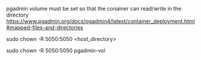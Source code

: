 
pgadmin volume must be set so that the conainer can read/write in the directory
https://www.pgadmin.org/docs/pgadmin4/latest/container_deployment.html#mapped-files-and-directories

sudo chown -R 5050:5050 <host_directory>

sudo chown -R 5050:5050 pgadmin-vol
